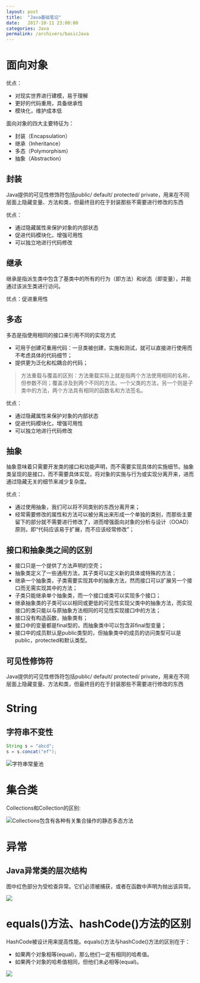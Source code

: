 ```yaml
---
layout: post
title:  "Java基础笔记"
date:   2017-10-11 23:00:00
categories: Java
permalink: /archivers/basicJava
---
```


# 面向对象

优点：

* 对现实世界进行建模，易于理解
* 更好的代码重用，具备继承性
* 模块化，维护成本低

面向对象的四大主要特征为：

* 封装（Encapsulation）
* 继承（Inheritance）
* 多态（Polymorphism）
* 抽象（Abstraction）

## 封装 
Java提供的可见性修饰符包括public/ default/ protected/ private，用来在不同层面上隐藏变量、方法和类，但最终目的在于封装那些不需要进行修改的东西

优点：

* 通过隐藏属性来保护对象的内部状态
* 促进代码模块化，增强可用性
* 可以独立地进行代码修改

## 继承
继承是指派生类中包含了基类中的所有的行为（即方法）和状态（即变量），并能通过该派生类进行访问。

优点：促进重用性

## 多态
多态是指使用相同的接口来引用不同的实现方式

* 可用于创建可重用代码：一旦类被创建，实施和测试，就可以直接进行使用而不考虑具体的代码细节；
* 提供更为泛化和松耦合的代码；

> 方法重载与覆盖的区别：方法重载实际上就是指两个方法使用相同的名称，但参数不同；覆盖涉及到两个不同的方法，一个父类的方法，另一个则是子类中的方法，两个方法具有相同的函数名和方法签名。

优点：

* 通过隐藏属性来保护对象的内部状态
* 促进代码模块化，增强可用性
* 可以独立地进行代码修改

## 抽象 
抽象意味着只需要开发类的接口和功能声明，而不需要实现具体的实施细节。抽象类呈现的是接口，而不需要具体实现，将对象的实施与行为或实现分离开来，进而通过隐藏无关的细节来减少复杂度。

优点：

* 通过使用抽象，我们可以将不同类别的东西分离开来；
* 经常需要修改的属性和方法可以被分离出来形成一个单独的类别，而那些主要留下的部分就不需要进行修改了，进而增强面向对象的分析与设计（OOAD）原则，即“代码应该易于扩展，而不应该经常修改”；

## 接口和抽象类之间的区别

* 接口只是一个提供了方法声明的空壳；
* 抽象类定义了一些通用方法，其子类可以定义新的具体或特殊的方法；
* 继承一个抽象类，子类需要实现其中的抽象方法，然而接口可以扩展另一个接口而无需实现其中的方法；
* 子类只能继承单个抽象类，而一个接口或类可以实现多个接口；
* 继承抽象类的子类可以以相同或更低的可见性实现父类中的抽象方法，而实现接口的类只能以与原抽象方法相同的可见性实现接口中的方法；
* 接口没有构造函数，抽象类有；
* 接口中的变量都是final型的，而抽象类中可以包含非final型变量；
* 接口中的成员默认是public类型的，但抽象类中的成员的访问类型可以是public，protected和默认类型。

## 可见性修饰符 
Java提供的可见性修饰符包括public/ default/ protected/ private，用来在不同层面上隐藏变量、方法和类，但最终目的在于封装那些不需要进行修改的东西



# String

## 字符串不变性

```java
String s = "abcd";
s = s.concat("ef");
```

![字符串常量池](http://anytimekaka.github.io/images/string01.jpeg)

# 集合类

Collections和Collection的区别:

![Collections包含有各种有关集合操作的静态多态方法](http://anytimekaka.github.io/images/collections.jpeg)

# 异常

## Java异常类的层次结构

图中红色部分为受检查异常。它们必须被捕获，或者在函数中声明为抛出该异常。

![](http://anytimekaka.github.io/images/exception.jpeg)

# equals()方法、hashCode()方法的区别

HashCode被设计用来提高性能。equals()方法与hashCode()方法的区别在于：

* 如果两个对象相等(equal)，那么他们一定有相同的哈希值。
* 如果两个对象的哈希值相同，但他们未必相等(equal)。

![](http://anytimekaka.github.io/images/equals_hashcode.png)